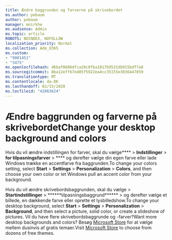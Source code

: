 ```yaml
---
title: Ændre baggrunden og farverne på skrivebordet
ms.author: pebaum
author: pebaum
manager: mnirkhe
ms.audience: Admin
ms.topic: article
ROBOTS: NOINDEX, NOFOLLOW
localization_priority: Normal
ms.collection: Adm_O365
ms.custom:
- "9001451"
- "3475"
ms.openlocfilehash: d6baf8606dfca20c0fba1817b9531db915bdf7a8
ms.sourcegitcommit: 8ba12eff67e405f5922ea4cc35155e3036447859
ms.translationtype: MT
ms.contentlocale: da-DK
ms.lasthandoff: 02/15/2020
ms.locfileid: "42063624"
---
```

# <a name="change-your-desktop-background-and-colors"></a><span data-ttu-id="9b204-102">Ændre baggrunden og farverne på skrivebordet</span><span class="sxs-lookup"><span data-stu-id="9b204-102">Change your desktop background and colors</span></span>

<span data-ttu-id="9b204-103">Hvis du vil ændre indstillingen for farver, skal du vælge\*\*\*\* >  **Indstillinger** > **for tilpasningsfarver** > \*\*\*\* og derefter vælge din egen farve eller lade Windows trække en accentfarve fra baggrunden.</span><span class="sxs-lookup"><span data-stu-id="9b204-103">To change your colors setting, select **Start** > **Settings** > **Personalization** > **Colors**, and then choose your own color or let Windows pull an accent color from your background.</span></span>

<span data-ttu-id="9b204-104">Hvis du vil ændre skrivebordsbaggrunden, skal du vælge > **Startindstillinger** >  \*\*\*\*\*\*tilpasningsbaggrund\*\*\*\*\*\* > og derefter vælge et billede, en dækkende farve eller oprette et lysbilledshow.</span><span class="sxs-lookup"><span data-stu-id="9b204-104">To change your desktop background, select **Start** > **Settings** > **Personalization** > **Background**, and then select a picture, solid color, or create a slideshow of pictures.</span></span> <span data-ttu-id="9b204-105">Vil du have flere skrivebordsbaggrunde og -farver?</span><span class="sxs-lookup"><span data-stu-id="9b204-105">Want more desktop backgrounds and colors?</span></span> <span data-ttu-id="9b204-106">Besøg [Microsoft Store](https://www.microsoft.com/en-us/store/collections/windowsthemes) for at vælge mellem dusinvis af gratis temaer.</span><span class="sxs-lookup"><span data-stu-id="9b204-106">Visit [Microsoft Store](https://www.microsoft.com/en-us/store/collections/windowsthemes) to choose from dozens of free themes.</span></span>
